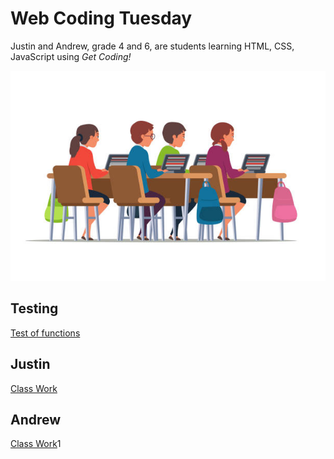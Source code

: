# Web Coding Tuesday

Justin and Andrew, grade 4 and 6,  are students learning HTML, CSS, JavaScript using *Get Coding!*

![Illustration of students on their computers coding](istockphoto-1144461763-612x612.jpg)

## Testing

[Test of functions](testing.html)

## Justin

[Class Work](./justin)

## Andrew

[Class Work](./andrew)1